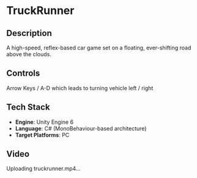 # TruckRunner
## Description
A high-speed, reflex-based car game set on a floating, ever-shifting road above the clouds.

## Controls

  Arrow Keys / A-D which leads to turning vehicle left / right  

##  Tech Stack

- **Engine**: Unity Engine 6
- **Language**: C# (MonoBehaviour-based architecture)
- **Target Platforms**: PC


## Video
Uploading truckrunner.mp4…

